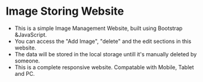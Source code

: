 # Image Storing Website
- This is a simple Image Management Website, built using Bootstrap &JavaScript. 
- You can access the "Add Image", "delete" and the edit sections in this website. 
- The data will be stored in the local storage untill it's manually deleted by someone.
- This is a complete responsive website. Compatable with Mobile, Tablet and PC.
